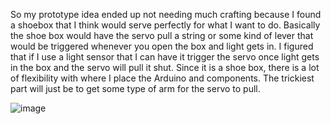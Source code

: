 So my prototype idea ended up not needing much crafting because I found a shoebox that I think would serve perfectly for what I want to do.
Basically the shoe box would have the servo pull a string or some kind of lever that would be triggered whenever you open the box and light gets in. I figured that if I use a light sensor that I can have it trigger the servo once light gets in the box and the servo will pull it shut. Since it is a shoe box, there is a lot of flexibility with where I place the Arduino and components. The trickiest part will just be to get some type of arm for the servo to pull.

![image]()
